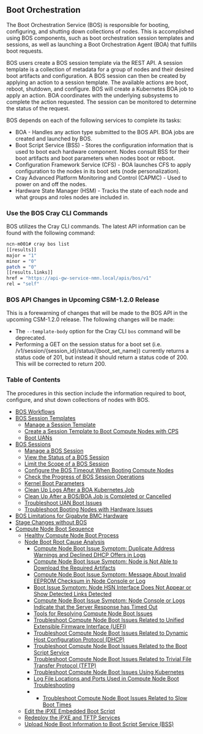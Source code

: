 ## Boot Orchestration 

The Boot Orchestration Service \(BOS\) is responsible for booting, configuring, and shutting down collections of nodes. This is accomplished using BOS components, such as boot orchestration session templates and sessions, as well as launching a Boot Orchestration Agent \(BOA\) that fulfills boot requests.

BOS users create a BOS session template via the REST API. A session template is a collection of metadata for a group of nodes and their desired boot artifacts and configuration. A BOS session can then be created by applying an action to a session template. The available actions are boot, reboot, shutdown, and configure. BOS will create a Kubernetes BOA job to apply an action. BOA coordinates with the underlying subsystems to complete the action requested. The session can be monitored to determine the status of the request.

BOS depends on each of the following services to complete its tasks:

-   BOA - Handles any action type submitted to the BOS API. BOA jobs are created and launched by BOS.
-   Boot Script Service \(BSS\) - Stores the configuration information that is used to boot each hardware component. Nodes consult BSS for their boot artifacts and boot parameters when nodes boot or reboot.
-   Configuration Framework Service \(CFS\) - BOA launches CFS to apply configuration to the nodes in its boot sets \(node personalization\).
-   Cray Advanced Platform Monitoring and Control \(CAPMC\) - Used to power on and off the nodes.
-   Hardware State Manager \(HSM\) - Tracks the state of each node and what groups and roles nodes are included in.


### Use the BOS Cray CLI Commands

BOS utilizes the Cray CLI commands. The latest API information can be found with the following command:

```bash
ncn-m001# cray bos list
[[results]]
major = "1"
minor = "0"
patch = "0"
[[results.links]]
href = "https://api-gw-service-nmn.local/apis/bos/v1"
rel = "self"
```

### BOS API Changes in Upcoming CSM-1.2.0 Release

This is a forewarning of changes that will be made to the BOS API in the upcoming CSM-1.2.0 release. The following changes will be made:

* The `--template-body` option for the Cray CLI `bos` command will be deprecated.
* Performing a GET on the session status for a boot set (i.e. /v1/session/{session_id}/status/{boot_set_name}) currently returns a status code of 201, but instead it should return a status code of 200. This will be corrected to return 200.


### Table of Contents

The procedures in this section include the information required to boot, configure, and shut down collections of nodes with BOS.

- [BOS Workflows](BOS_Workflows.md)
- [BOS Session Templates](Session_Templates.md)
    - [Manage a Session Template](Manage_a_Session_Template.md)
    - [Create a Session Template to Boot Compute Nodes with CPS](Create_a_Session_Template_to_Boot_Compute_Nodes_with_CPS.md)
    - [Boot UANs](Boot_UANs.md)
- [BOS Sessions](Sessions.md)
    - [Manage a BOS Session](Manage_a_BOS_Session.md)
    - [View the Status of a BOS Session](View_the_Status_of_a_BOS_Session.md)
    - [Limit the Scope of a BOS Session](Limit_the_Scope_of_a_BOS_Session.md)
    - [Configure the BOS Timeout When Booting Compute Nodes](Configure_the_BOS_Timeout_When_Booting_Nodes.md)
    - [Check the Progress of BOS Session Operations](Check_the_Progress_of_BOS_Session_Operations.md)
    - [Kernel Boot Parameters](Kernel_Boot_Parameters.md)
    - [Clean Up Logs After a BOA Kubernetes Job](Clean_Up_Logs_After_a_BOA_Kubernetes_Job.md)
    - [Clean Up After a BOS/BOA Job is Completed or Cancelled](Clean_Up_After_a_BOS-BOA_Job_is_Completed_or_Cancelled.md)
    - [Troubleshoot UAN Boot Issues](Troubleshoot_UAN_Boot_Issues.md)
    - [Troubleshoot Booting Nodes with Hardware Issues](Troubleshoot_Booting_Nodes_with_Hardware_Issues.md)
- [BOS Limitations for Gigabyte BMC Hardware](Limitations_for_Gigabyte_BMC_Hardware.md)
- [Stage Changes without BOS](Stage_Changes_Without_BOS.md)
- [Compute Node Boot Sequence](Compute_Node_Boot_Sequence.md)
  - [Healthy Compute Node Boot Process](Healthy_Compute_Node_Boot_Process.md)
  - [Node Boot Root Cause Analysis](Node_Boot_Root_Cause_Analysis.md)
    - [Compute Node Boot Issue Symptom: Duplicate Address Warnings and Declined DHCP Offers in Logs](Compute_Node_Boot_Issue_Symptom_Duplicate_Address_Warnings_and_Declined_DHCP_Offers_in_Logs.md)
    - [Compute Node Boot Issue Symptom: Node is Not Able to Download the Required Artifacts](Compute_Node_Boot_Issue_Symptom_Node_is_Not_Able_to_Download_the_Required_Artifacts.md)
    - [Compute Node Boot Issue Symptom: Message About Invalid EEPROM Checksum in Node Console or Log](Compute_Node_Boot_Issue_Symptom_Message_About_Invalid_EEPROM_Checksum_in_Node_Console_or_Log.md)
    - [Boot Issue Symptom: Node HSN Interface Does Not Appear or Show Detected Links Detected](Boot_Issue_Symptom_Node_HSN_Interface_Does_Not_Appear_or_Shows_No_Link_Detected.md)
    - [Compute Node Boot Issue Symptom: Node Console or Logs Indicate that the Server Response has Timed Out](Boot_Issue_Symptom_Node_Console_or_Logs_Indicate_that_the_Server_Response_has_Timed_Out.md)
    - [Tools for Resolving Compute Node Boot Issues](Tools_for_Resolving_Boot_Issues.md)
    - [Troubleshoot Compute Node Boot Issues Related to Unified Extensible Firmware Interface (UEFI)](Troubleshoot_Compute_Node_Boot_Issues_Related_to_Unified_Extensible_Firmware_Interface_UEFI.md)
    - [Troubleshoot Compute Node Boot Issues Related to Dynamic Host Configuration Protocol (DHCP)](Troubleshoot_Compute_Node_Boot_Issues_Related_to_Dynamic_Host_Configuration_Protocol_DHCP.md)
    - [Troubleshoot Compute Node Boot Issues Related to the Boot Script Service](Troubleshoot_Compute_Node_Boot_Issues_Related_to_the_Boot_Script_Service_BSS.md)
    - [Troubleshoot Compute Node Boot Issues Related to Trivial File Transfer Protocol (TFTP)](Troubleshoot_Compute_Node_Boot_Issues_Related_to_Trivial_File_Transfer_Protocol_TFTP.md)
    - [Troubleshoot Compute Node Boot Issues Using Kubernetes](Troubleshoot_Compute_Node_Boot_Issues_Using_Kubernetes.md)
    - [Log File Locations and Ports Used in Compute Node Boot Troubleshooting](Log_File_Locations_and_Ports_Used_in_Compute_Node_Boot_Troubleshooting.md)
    - - [Troubleshoot Compute Node Boot Issues Related to Slow Boot Times](Troubleshoot_Compute_Node_Boot_Issues_Related_to_Slow_Boot_Times.md)
  - [Edit the iPXE Embedded Boot Script](Edit_the_iPXE_Embedded_Boot_Script.md)
  - [Redeploy the iPXE and TFTP Services](Redeploy_the_IPXE_and_TFTP_Services.md)
  - [Upload Node Boot Information to Boot Script Service (BSS)](Upload_Node_Boot_Information_to_Boot_Script_Service_BSS.md)
